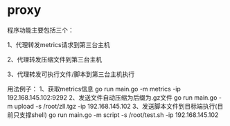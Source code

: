 # proxy

程序功能主要包括三个：

1、代理转发metrics请求到第三台主机

2、代理转发压缩文件到第三台主机

3、代理转发可执行文件/脚本到第三台主机执行

用法例子：
1、获取metrics信息
go run main.go -m metrics -ip 192.168.145.102:9292
2、发送文件自动压缩为后缀为.gz文件
go run main.go -m upload -s /root/zll.tgz -ip 192.168.145.102
3、发送脚本文件到目标端执行(目前只支撑shell)
go run main.go -m script -s /root/test.sh -ip 192.168.145.102
